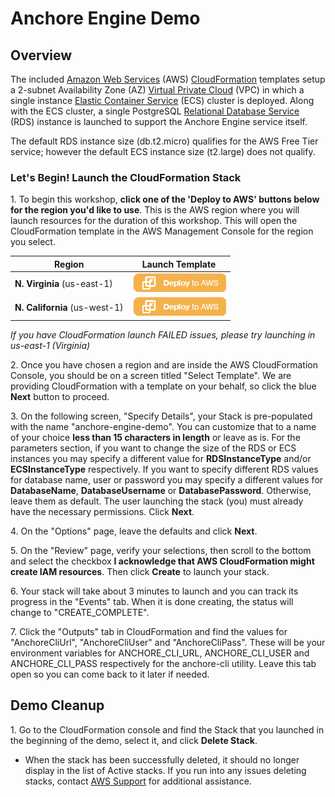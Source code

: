 # Anchore Engine Demo

## Overview

The included [Amazon Web Services](https://aws.amazon.com) (AWS) [CloudFormation](https://aws.amazon.com/cloudformation/) templates setup a 2-subnet Availability Zone (AZ) [Virtual Private Cloud](https://aws.amazon.com/vpc/) (VPC) in which a single instance [Elastic Container Service](https://aws.amazon.com/ecs/) (ECS) cluster is deployed. Along with the ECS cluster, a single PostgreSQL [Relational Database Service](https://aws.amazon.com/rds/) (RDS) instance is launched to support the Anchore Engine service itself.

The default RDS instance size (db.t2.micro) qualifies for the AWS Free Tier service; however the default ECS
instance size (t2.large) does not qualify.

### Let's Begin! Launch the CloudFormation Stack

1\. To begin this workshop, **click one of the 'Deploy to AWS' buttons below for the region you'd like to use**. This is the AWS region where you will launch resources for the duration of this workshop. This will open the CloudFormation template in the AWS Management Console for the region you select.

Region | Launch Template
------------ | -------------
**N. Virginia** (us-east-1) | [![Launch Anchore Engine Stack into Virginia with CloudFormation](/Images/deploy-to-aws.png)](https://console.aws.amazon.com/cloudformation/home?region=us-east-1#/stacks/new?stackName=anchore-engine-demo&templateURL=https://s3.amazonaws.com/anchore-engine-demo-us-east-1/master.yaml)
**N. California** (us-west-1) | [![Launch Anchore Engine Stack into California with CloudFormation](/Images/deploy-to-aws.png)](https://console.aws.amazon.com/cloudformation/home?region=us-west-1#/stacks/new?stackName=anchore-engine-demo&templateURL=https://s3-us-west-1.amazonaws.com/anchore-engine-demo-us-west-1/master.yaml)

*If you have CloudFormation launch FAILED issues, please try launching in us-east-1 (Virginia)*

2\. Once you have chosen a region and are inside the AWS CloudFormation Console, you should be on a screen titled "Select Template". We are providing CloudFormation with a template on your behalf, so click the blue **Next** button to proceed.

3\. On the following screen, "Specify Details", your Stack is pre-populated with the name "anchore-engine-demo". You can customize that to a name of your choice **less than 15 characters in length** or leave as is. For the parameters section, if you want to change the size of the RDS or ECS instances you may specify a different value for **RDSInstanceType** and/or **ECSInstanceType** respectively. If you want to specify different RDS values for database name, user or password you may specify a different values for **DatabaseName**, **DatabaseUsername** or **DatabasePassword**. Otherwise, leave them as default. The user launching the stack (you) must already have the necessary permissions. Click **Next**.

4\. On the "Options" page, leave the defaults and click **Next**.

5\. On the "Review" page, verify your selections, then scroll to the bottom and select the checkbox **I acknowledge that AWS CloudFormation might create IAM resources**. Then click **Create** to launch your stack.

6\. Your stack will take about 3 minutes to launch and you can track its progress in the "Events" tab. When it is done creating, the status will change to "CREATE_COMPLETE".

7\. Click the "Outputs" tab in CloudFormation and find the values for "AnchoreCliUrl", "AnchoreCliUser" and "AnchoreCliPass". These will be your environment variables for ANCHORE_CLI_URL, ANCHORE_CLI_USER and ANCHORE_CLI_PASS respectively for the anchore-cli utility. Leave this tab open so you can come back to it later if needed.

## Demo Cleanup

1\. Go to the CloudFormation console and find the Stack that you launched in the beginning of the demo, select it, and click **Delete Stack**.

* When the stack has been successfully deleted, it should no longer display in the list of Active stacks. If you run into any issues deleting stacks, contact [AWS Support](https://console.aws.amazon.com/support/home) for additional assistance.
